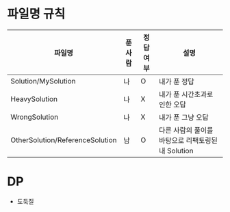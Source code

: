 # 파일명 규칙

|파일명|푼 사람|정답여부|설명|
|--|------|---|--|
|Solution/MySolution|나|O|내가 푼 정답|
|HeavySolution|나|X|내가 푼 시간초과로 인한 오답|
|WrongSolution|나|X|내가 푼 그냥 오답|
|OtherSolution/ReferenceSolution|남|O|다른 사람의 풀이를 바탕으로 리팩토링된 내 Solution|

# DP
* 도둑질
